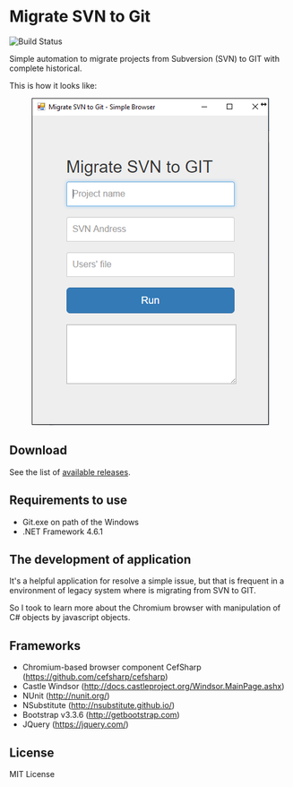 # Migrate SVN to Git

![Build Status](https://ci.appveyor.com/api/projects/status/github/samukce/migrate-from-svn-to-git?branch=master&svg=true)

Simple automation to migrate projects from Subversion (SVN) to GIT with complete historical.

This is how it looks like:

<p align="center">
  <img src="/img/main-github.png" alt="Migrate SVN to Git example"/>
</p>

## Download

See the list of [available releases](https://github.com/samukce/migrate-from-svn-to-git/releases).

## Requirements to use

- Git.exe on path of the Windows
- .NET Framework 4.6.1

## The development of application

It's a helpful application for resolve a simple issue, but that is frequent in a environment of legacy system where is migrating from SVN to GIT.

So I took to learn more about the Chromium browser with manipulation of C# objects by javascript objects.

## Frameworks

- Chromium-based browser component CefSharp (https://github.com/cefsharp/cefsharp)
- Castle Windsor (http://docs.castleproject.org/Windsor.MainPage.ashx)
- NUnit (http://nunit.org/)
- NSubstitute (http://nsubstitute.github.io/)
- Bootstrap v3.3.6 (http://getbootstrap.com)
- JQuery (https://jquery.com/)

## License

MIT License
